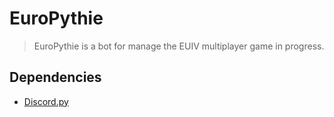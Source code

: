 # EuroPythie

> EuroPythie is a bot for manage the EUIV multiplayer game in progress.

## Dependencies

* [Discord.py](https://github.com/Rapptz/discord.py)
